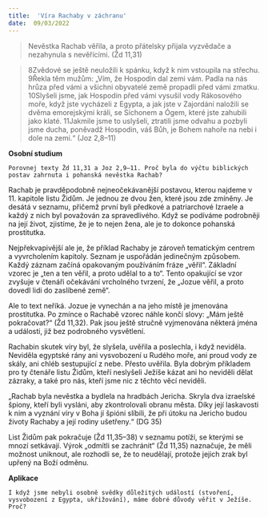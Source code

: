 ```yaml
---
title:  'Víra Rachaby v záchranu'
date:  09/03/2022
---
```


> <p></p>
> Nevěstka Rachab věřila, a proto přátelsky přijala vyzvědače a nezahynula s nevěřícími. (Žd 11,31)

> <p></p>
> 8Zvědové se ještě neuložili k spánku, když k nim vstoupila na střechu. 9Řekla těm mužům: „Vím, že Hospodin dal zemi vám. Padla na nás hrůza před vámi a všichni obyvatelé země propadli před vámi zmatku. 10Slyšeli jsme, jak Hospodin před vámi vysušil vody Rákosového moře, když jste vycházeli z Egypta, a jak jste v Zajordání naložili se dvěma emorejskými králi, se Síchonem a Ógem, které jste zahubili jako klaté. 11Jakmile jsme to uslyšeli, ztratili jsme odvahu a pozbyli jsme ducha, poněvadž Hospodin, váš Bůh, je Bohem nahoře na nebi i dole na zemi.“ (Joz 2,8–11)

**Osobní studium**

`Porovnej texty Žd 11,31 a Joz 2,9–11. Proč byla do výčtu biblických postav zahrnuta i pohanská nevěstka Rachab?`

Rachab je pravděpodobně nejneočekávanější postavou, kterou najdeme v 11. kapitole listu Židům. Je jednou ze dvou žen, které jsou zde zmíněny. Je desátá v seznamu, přičemž první byli předkové a patriarchové Izraele a každý z nich byl považován za spravedlivého. Když se podíváme podrobněji na její život, zjistíme, že je to nejen žena, ale je to dokonce pohanská prostitutka.

Nejpřekvapivější ale je, že příklad Rachaby je zároveň tematickým centrem a vyvrcholením kapitoly. Seznam je uspořádán jedinečným způsobem. Každý záznam začíná opakovaným používáním fráze „věřil“. Základní vzorec je „ten a ten věřil, a proto udělal to a to“. Tento opakující se vzor zvyšuje v čtenáři očekávání vrcholného tvrzení, že „Jozue věřil, a proto dovedl lidi do zaslíbené země“.

Ale to text neříká. Jozue je vynechán a na jeho místě je jmenována prostitutka. Po zmínce o Rachabě vzorec náhle končí slovy: „Mám ještě pokračovat?“ (Žd 11,32). Pak jsou ještě stručně vyjmenována některá jména a události, již bez podrobného vysvětlení.

Rachabin skutek víry byl, že slyšela, uvěřila a poslechla, i když neviděla. Neviděla egyptské rány ani vysvobození u Rudého moře, ani proud vody ze skály, ani chléb sestupující z nebe. Přesto uvěřila. Byla dobrým příkladem pro ty čtenáře listu Židům, kteří neslyšeli Ježíše kázat ani ho neviděli dělat zázraky, a také pro nás, kteří jsme nic z těchto věcí neviděli.

„Rachab byla nevěstka a bydlela na hrad­bách Jericha. Skryla dva izraelské špiony, kteří byli vysláni, aby zkontrolovali obranu města. Díky její laskavosti k nim a vyznání víry v Boha jí špióni slíbili, že při útoku na Jericho budou životy Rachaby a její rodiny ušetřeny.“ (DG 35)

List Židům pak pokračuje (Žd 11,35–38) v seznamu potíží, se kterými se mnozí setkávají. Výrok „odmítli se zachránit“ (Žd 11,35) naznačuje, že měli možnost uniknout, ale rozhodli se, že to neudělají, protože jejich zrak byl upřený na Boží odměnu.

**Aplikace**

`I když jsme nebyli osobně svědky důležitých událostí (stvoření, vysvobození z Egypta, ukřižování), máme dobré důvody věřit v Ježíše. Proč?`